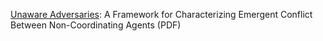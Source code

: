 [Unaware Adversaries](https://www.paperclipmaximizer.ai/Unaware_Adversaries.pdf): A Framework for Characterizing Emergent
Conflict Between Non-Coordinating Agents (PDF)
